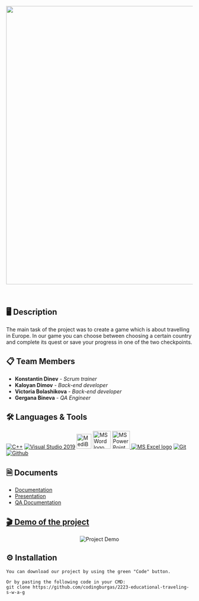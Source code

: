<p align = "center">
  <img width = 750px src="https://cdn.discordapp.com/attachments/1034384402970578976/1038870131603931146/Untitled52_20221106193810.png"/>
</p>

<br>

## 🖥️ Description
  
The main task of the project was to create a game which is about travelling in Europe. In our game you can choose between choosing a certain country and complete its quest or save your progress in one of the two checkpoints.

## 📋 Team Members
* **Konstantin Dinev** - *Scrum trainer* 
* **Kaloyan Dimov** - *Back-end developer* 
* **Victoria Bolashikova** - *Back-end developer* 
* **Gergana Bineva** - *QA Engineer* 

## 🛠️ Languages & Tools
 <p align="left"> 
  <a href="https://www.cplusplus.com/"><img src="https://img.icons8.com/color/48/000000/c-plus-plus-logo.png" alt="C++"/></a>
  <a href="https://visualstudio.microsoft.com/"><img src="https://img.icons8.com/fluency/48/000000/visual-studio.png" alt="Visual Studio 2019"/></a>
  <a href="https://medibangpaint.com/en/"><img width  = 40px src="https://cdn.discordapp.com/attachments/941026316482936902/1041430019123195984/lo.png" alt = "MediBang_Paint"/></a>
  <a href="https://www.microsoft.com/en-ww/microsoft-365/word"><img src="https://img.icons8.com/fluency/48/000000/microsoft-word-2019.png" alt="MS Word logo" width=48px /></a>
  <a href="https://www.microsoft.com/en-us/microsoft-365/powerpoint"><img src="https://img.icons8.com/fluency/48/000000/microsoft-powerpoint-2019.png" alt="MS PowerPoint logo" width=48px />
  <a href="https://www.microsoft.com/en-us/microsoft-365/excel"><img src="https://img.icons8.com/fluency/48/000000/microsoft-excel-2019.png" alt="MS Excel logo"/></a>
  <a href="https://git-scm.com/"><img src="https://img.icons8.com/color/48/000000/git.png" alt="Git"/></a>
  <a href=https://github.com/"><img src="https://cdn.discordapp.com/attachments/941026316482936902/1038187562189193326/icons8-github-48.png" alt="Github"/></a>
 </p> 
 
## 🗎 Documents
* <a href="https://codingburgas-my.sharepoint.com/:w:/g/personal/kkdinev20_codingburgas_bg/EVYGtjNzha9NjNyJcLZAeKIB05IqPCDb115yIOJkAuXIzw?e=p3vB4z">Documentation
* <a href="https://codingburgas-my.sharepoint.com/:p:/g/personal/kkdinev20_codingburgas_bg/EaK0f38HPA9DkSlJujfvxzwBnqN1rQxxLxqZVqlJi0Ympg?e=mk5guZ">Presentation
* <a href="">QA Documentation 
 
## 🎬 Demo of the project

<p align="center">
<a><img  src="https://cdn.discordapp.com/attachments/1034384402970578976/1042065609300656188/HOME_SCRENN_20221115151525.png" alt="Project Demo"/></a>
</p> 
 
## ⚙ Installation
```
You can download our project by using the green "Code" button.

Or by pasting the following code in your CMD:
git clone https://github.com/codingburgas/2223-educational-traveling-s-w-a-g
